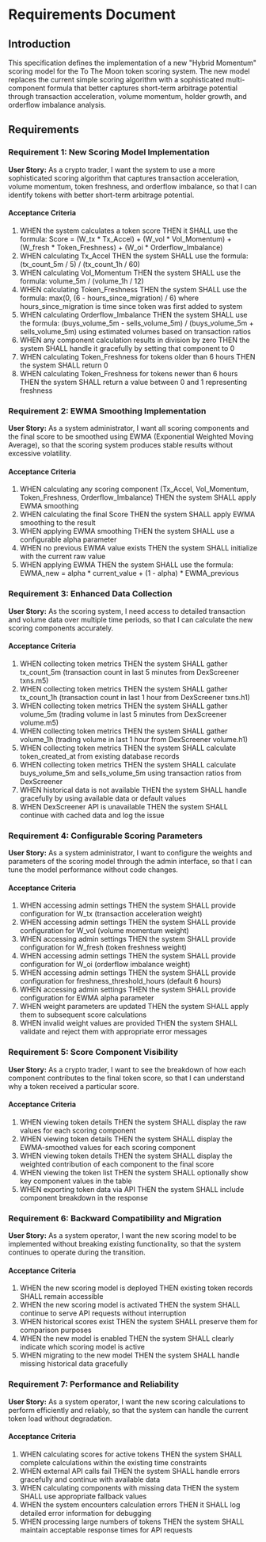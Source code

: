 # Requirements Document

## Introduction

This specification defines the implementation of a new "Hybrid Momentum" scoring model for the To The Moon token scoring system. The new model replaces the current simple scoring algorithm with a sophisticated multi-component formula that better captures short-term arbitrage potential through transaction acceleration, volume momentum, holder growth, and orderflow imbalance analysis.

## Requirements

### Requirement 1: New Scoring Model Implementation

**User Story:** As a crypto trader, I want the system to use a more sophisticated scoring algorithm that captures transaction acceleration, volume momentum, token freshness, and orderflow imbalance, so that I can identify tokens with better short-term arbitrage potential.

#### Acceptance Criteria

1. WHEN the system calculates a token score THEN it SHALL use the formula: Score = (W_tx * Tx_Accel) + (W_vol * Vol_Momentum) + (W_fresh * Token_Freshness) + (W_oi * Orderflow_Imbalance)
2. WHEN calculating Tx_Accel THEN the system SHALL use the formula: (tx_count_5m / 5) / (tx_count_1h / 60)
3. WHEN calculating Vol_Momentum THEN the system SHALL use the formula: volume_5m / (volume_1h / 12)
4. WHEN calculating Token_Freshness THEN the system SHALL use the formula: max(0, (6 - hours_since_migration) / 6) where hours_since_migration is time since token was first added to system
5. WHEN calculating Orderflow_Imbalance THEN the system SHALL use the formula: (buys_volume_5m - sells_volume_5m) / (buys_volume_5m + sells_volume_5m) using estimated volumes based on transaction ratios
6. WHEN any component calculation results in division by zero THEN the system SHALL handle it gracefully by setting that component to 0
7. WHEN calculating Token_Freshness for tokens older than 6 hours THEN the system SHALL return 0
8. WHEN calculating Token_Freshness for tokens newer than 6 hours THEN the system SHALL return a value between 0 and 1 representing freshness

### Requirement 2: EWMA Smoothing Implementation

**User Story:** As a system administrator, I want all scoring components and the final score to be smoothed using EWMA (Exponential Weighted Moving Average), so that the scoring system produces stable results without excessive volatility.

#### Acceptance Criteria

1. WHEN calculating any scoring component (Tx_Accel, Vol_Momentum, Token_Freshness, Orderflow_Imbalance) THEN the system SHALL apply EWMA smoothing
2. WHEN calculating the final Score THEN the system SHALL apply EWMA smoothing to the result
3. WHEN applying EWMA smoothing THEN the system SHALL use a configurable alpha parameter
4. WHEN no previous EWMA value exists THEN the system SHALL initialize with the current raw value
5. WHEN applying EWMA THEN the system SHALL use the formula: EWMA_new = alpha * current_value + (1 - alpha) * EWMA_previous

### Requirement 3: Enhanced Data Collection

**User Story:** As the scoring system, I need access to detailed transaction and volume data over multiple time periods, so that I can calculate the new scoring components accurately.

#### Acceptance Criteria

1. WHEN collecting token metrics THEN the system SHALL gather tx_count_5m (transaction count in last 5 minutes from DexScreener txns.m5)
2. WHEN collecting token metrics THEN the system SHALL gather tx_count_1h (transaction count in last 1 hour from DexScreener txns.h1)
3. WHEN collecting token metrics THEN the system SHALL gather volume_5m (trading volume in last 5 minutes from DexScreener volume.m5)
4. WHEN collecting token metrics THEN the system SHALL gather volume_1h (trading volume in last 1 hour from DexScreener volume.h1)
5. WHEN collecting token metrics THEN the system SHALL calculate token_created_at from existing database records
6. WHEN collecting token metrics THEN the system SHALL calculate buys_volume_5m and sells_volume_5m using transaction ratios from DexScreener
8. WHEN historical data is not available THEN the system SHALL handle gracefully by using available data or default values
9. WHEN DexScreener API is unavailable THEN the system SHALL continue with cached data and log the issue

### Requirement 4: Configurable Scoring Parameters

**User Story:** As a system administrator, I want to configure the weights and parameters of the scoring model through the admin interface, so that I can tune the model performance without code changes.

#### Acceptance Criteria

1. WHEN accessing admin settings THEN the system SHALL provide configuration for W_tx (transaction acceleration weight)
2. WHEN accessing admin settings THEN the system SHALL provide configuration for W_vol (volume momentum weight)
3. WHEN accessing admin settings THEN the system SHALL provide configuration for W_fresh (token freshness weight)
4. WHEN accessing admin settings THEN the system SHALL provide configuration for W_oi (orderflow imbalance weight)
5. WHEN accessing admin settings THEN the system SHALL provide configuration for freshness_threshold_hours (default 6 hours)
5. WHEN accessing admin settings THEN the system SHALL provide configuration for EWMA alpha parameter
6. WHEN weight parameters are updated THEN the system SHALL apply them to subsequent score calculations
7. WHEN invalid weight values are provided THEN the system SHALL validate and reject them with appropriate error messages

### Requirement 5: Score Component Visibility

**User Story:** As a crypto trader, I want to see the breakdown of how each component contributes to the final token score, so that I can understand why a token received a particular score.

#### Acceptance Criteria

1. WHEN viewing token details THEN the system SHALL display the raw values for each scoring component
2. WHEN viewing token details THEN the system SHALL display the EWMA-smoothed values for each scoring component
3. WHEN viewing token details THEN the system SHALL display the weighted contribution of each component to the final score
4. WHEN viewing the token list THEN the system SHALL optionally show key component values in the table
5. WHEN exporting token data via API THEN the system SHALL include component breakdown in the response

### Requirement 6: Backward Compatibility and Migration

**User Story:** As a system operator, I want the new scoring model to be implemented without breaking existing functionality, so that the system continues to operate during the transition.

#### Acceptance Criteria

1. WHEN the new scoring model is deployed THEN existing token records SHALL remain accessible
2. WHEN the new scoring model is activated THEN the system SHALL continue to serve API requests without interruption
3. WHEN historical scores exist THEN the system SHALL preserve them for comparison purposes
4. WHEN the new model is enabled THEN the system SHALL clearly indicate which scoring model is active
5. WHEN migrating to the new model THEN the system SHALL handle missing historical data gracefully

### Requirement 7: Performance and Reliability

**User Story:** As a system operator, I want the new scoring calculations to perform efficiently and reliably, so that the system can handle the current token load without degradation.

#### Acceptance Criteria

1. WHEN calculating scores for active tokens THEN the system SHALL complete calculations within the existing time constraints
2. WHEN external API calls fail THEN the system SHALL handle errors gracefully and continue with available data
3. WHEN calculating components with missing data THEN the system SHALL use appropriate fallback values
4. WHEN the system encounters calculation errors THEN it SHALL log detailed error information for debugging
5. WHEN processing large numbers of tokens THEN the system SHALL maintain acceptable response times for API requests